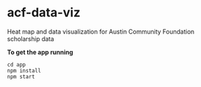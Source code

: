 # acf-data-viz
Heat map and data visualization for Austin Community Foundation scholarship data

**To get the app running**
```
cd app
npm install
npm start
```
